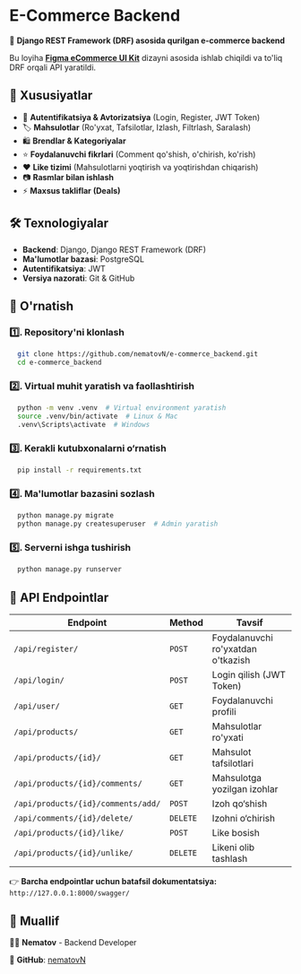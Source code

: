 # E-Commerce Backend

🚀 **Django REST Framework (DRF) asosida qurilgan e-commerce backend**

Bu loyiha **[Figma eCommerce UI Kit](https://www.figma.com/design/My44GoSUIQMJHZEtlDZdXJ/Figma-ecommerce-UI-Kit-(web-%26-mobile)-(Community)?node-id=0-1&p=f&t=1tiJd543foBMZurO-0)** dizayni asosida ishlab chiqildi va to'liq DRF orqali API yaratildi.

## 📌 Xususiyatlar

- 🔐 **Autentifikatsiya & Avtorizatsiya** (Login, Register, JWT Token)
- 🏷️ **Mahsulotlar** (Ro'yxat, Tafsilotlar, Izlash, Filtrlash, Saralash)
- 🛍️ **Brendlar & Kategoriyalar**
- ⭐ **Foydalanuvchi fikrlari** (Comment qo'shish, o'chirish, ko'rish)
- ❤️ **Like tizimi** (Mahsulotlarni yoqtirish va yoqtirishdan chiqarish)
- 📷 **Rasmlar bilan ishlash**
- ⚡ **Maxsus takliflar (Deals)**

## 🛠 Texnologiyalar

- **Backend**: Django, Django REST Framework (DRF)
- **Ma'lumotlar bazasi**: PostgreSQL
- **Autentifikatsiya**: JWT
- **Versiya nazorati**: Git & GitHub

## 🔧 O'rnatish

### 1️⃣. Repository'ni klonlash
```bash
  git clone https://github.com/nematovN/e-commerce_backend.git
  cd e-commerce_backend
```

### 2️⃣. Virtual muhit yaratish va faollashtirish
```bash
  python -m venv .venv  # Virtual environment yaratish
  source .venv/bin/activate  # Linux & Mac
  .venv\Scripts\activate  # Windows
```

### 3️⃣. Kerakli kutubxonalarni o‘rnatish
```bash
  pip install -r requirements.txt
```

### 4️⃣. Ma'lumotlar bazasini sozlash
```bash
  python manage.py migrate
  python manage.py createsuperuser  # Admin yaratish
```

### 5️⃣. Serverni ishga tushirish
```bash
  python manage.py runserver
```

## 📡 API Endpointlar

| Endpoint | Method | Tavsif |
|----------|--------|---------|
| `/api/register/` | `POST` | Foydalanuvchi ro'yxatdan o'tkazish |
| `/api/login/` | `POST` | Login qilish (JWT Token) |
| `/api/user/` | `GET` | Foydalanuvchi profili |
| `/api/products/` | `GET` | Mahsulotlar ro'yxati |
| `/api/products/{id}/` | `GET` | Mahsulot tafsilotlari |
| `/api/products/{id}/comments/` | `GET` | Mahsulotga yozilgan izohlar |
| `/api/products/{id}/comments/add/` | `POST` | Izoh qo‘shish |
| `/api/comments/{id}/delete/` | `DELETE` | Izohni o‘chirish |
| `/api/products/{id}/like/` | `POST` | Like bosish |
| `/api/products/{id}/unlike/` | `DELETE` | Likeni olib tashlash |

👉 **Barcha endpointlar uchun batafsil dokumentatsiya:** `http://127.0.0.1:8000/swagger/`

## 🎯 Muallif

👨‍💻 **Nematov** - Backend Developer

📌 **GitHub**: [nematovN](https://github.com/nematovN)
